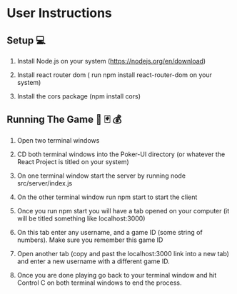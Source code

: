 # **User Instructions**

## Setup 💻 

1. Install Node.js on your system (https://nodejs.org/en/download)
   
3. Install react router dom ( run npm install react-router-dom on your system)
   
5. Install the cors package (npm install cors)

## Running The Game 🎰 🃏 💰
1. Open two terminal windows
2. CD both terminal windows into the Poker-UI directory (or whatever the React Project is titled on your system)
   
4. On one terminal window start the server by running node src/server/index.js
   
6. On the other terminal window run npm start to start the client
   
8. Once you run npm start you will have a tab opened on your computer (it will be titled something like localhost:3000)
   
10. On this tab enter any username, and a game ID (some string of numbers). Make sure you remember this game ID
    
12. Open another tab (copy and past the localhost:3000 link into a new tab) and enter a new username with a different game ID.
    
14. Once you are done playing go back to your terminal window and hit Control C on both terminal windows to end the process.


